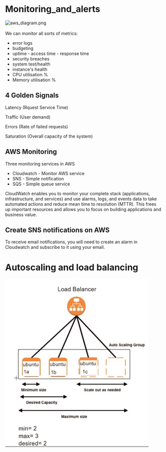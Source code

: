 # Monitoring_and_alerts

![aws_diagram.png](/aws_diargam.png)
<br></br>
We can monitor all sorts of metrics:
- error logs
- budgeting
- uptime - access time - response time
- security breaches
- system test/health
- instance's health
- CPU utilisation %
- Memory utilisation %

## 4 Golden Signals

Latency (Rquest Service Time)

Traffic (User demand)

Errors (Rate of failed requests)

Saturation (Overall capacity of the system)

## AWS Monitoring

Three monitoring services in AWS
- Cloudwatch - Monitor AWS service
- SNS - Simple notification
- SQS - Simple queue service

CloudWatch enables you to monitor your complete stack (applications, infrastructure, and services) and use alarms, logs, and events data to take automated actions and reduce mean time to resolution (MTTR). This frees up important resources and allows you to focus on building applications and business value.

## Create SNS notifications on AWS
To receive email notifications, you will need to create an alarm in Cloudwatch and subscribe to it using your email.

# Autoscaling and load balancing 
![lb.png](/lb.png)
